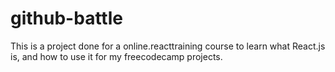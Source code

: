 # github-battle

This is a project done for a online.reacttraining course to learn what React.js is, and how to use it for my freecodecamp projects.
